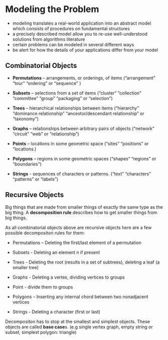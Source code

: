# Modeling the Problem

* modeling translates a real-world application into an abstract model which consists of procedures on fundamental structures
* a precisely described model allow you to re-use well-understood solutions from algorithms literature
* certain problems can be modeled in several different ways
* be alert for how the details of your applications differ from your model

## Combinatorial Objects

* **Permutations** – arrangements, or orderings, of items (“arrangement” “tour” “ordering” or “sequence” )

* **Subsets** – selections from a set of items (“cluster“ “collection” “committee” “group” “packaging” or “selection”)

* **Trees** – hierarchical relationships between items (“hierarchy” “dominance relationship” “ancestor/descendant relationship” or “taxonomy”)

* **Graphs** – relationships between arbitrary pairs of objects (“network” “circuit” “web” or “relationship”)

* **Points** – locations in some geometric space (“sites” “positions” or “locations.)

* **Polygons** – regions in some geometric spaces (“shapes” “regions” or “boundaries”)

* **Strings** - sequences of characters or patterns. (“text” “characters” “patterns” or “labels”)

## Recursive Objects

Big things that are made from smaller things of exactly the same type as the big thing. A **decomposition rule** describes how to get smaller things from big things. 

As all combinatorial objects above are recursive objects here are a few possible decompositon rules for them:

* Permutations – Deleting the first/last element of a permutation

* Subsets - Deleting an element n if present

* Trees - Deleting the root (results in a set of subtrees), deleting a leaf (a smaller tree)

* Graphs - Deleting a vertex, dividing vertices to groups

* Point - divide them to groups

* Polygons – Inserting any internal chord between two nonadjacent vertices

* Strings - Deleting a character (first or last)

Decompositon has to stop at the smallest and simplest objects. These objects are called **base case**s. (e.g single vertex graph, empty string or subset, simplest polygon: triangle)